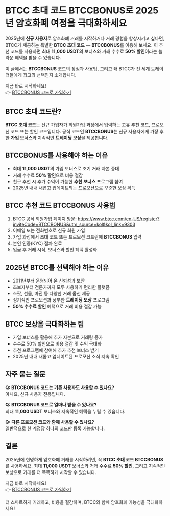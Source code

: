
<h1>BTCC 초대 코드 BTCCBONUS로 2025년 암호화폐 여정을 극대화하세요</h1>
<p>2025년에 <strong>신규 사용자</strong>로 암호화폐 거래를 시작하거나 거래 경험을 향상시키고 싶다면, BTCC가 제공하는 특별한 <strong>BTCC 초대 코드</strong> — <strong>BTCCBONUS</strong>를 이용해 보세요. 이 추천 코드를 사용하면 최대 <strong>11,000 USDT</strong>의 보너스와 거래 수수료 <strong>50% 할인</strong>이라는 놀라운 혜택을 받을 수 있습니다.</p>
<p>이 글에서는 <strong>BTCCBONUS</strong> 코드의 장점과 사용법, 그리고 왜 BTCC가 전 세계 트레이더들에게 최고의 선택인지 소개합니다.</p>
<p>지금 바로 시작하세요!<br>👉 <a href="https://www.btcc.com/en-US/register?inviteCode=BTCCBONUS&utm_source=kol&kol_link=9303" target="_blank" rel="noopener noreferrer">BTCCBONUS 코드로 가입하기</a></p>
<img src="https://images.mirror-media.xyz/publication-images/PRL-6M0yOdJzklqdBbh-B.png?height=960&amp;width=1920" decoding="async" data-nimg="fill" class="css-xah9so" style="position: absolute; inset: 0px; box-sizing: border-box; padding: 0px; border: none; margin: auto; display: block; width: 0px; height: 0px; min-width: 100%; max-width: 100%; min-height: 100%; max-height: 100%;">
<h2>BTCC 초대 코드란?</h2>
<p><strong>BTCC 초대 코드</strong>는 신규 가입자가 회원가입 과정에서 입력하는 고유 추천 코드, 프로모션 코드 또는 할인 코드입니다. 공식 코드인 <strong>BTCCBONUS</strong>는 신규 사용자에게 가장 후한 <strong>가입 보너스</strong>와 지속적인 <strong>트레이딩 보상</strong>을 제공합니다.</p>
<h2>BTCCBONUS를 사용해야 하는 이유</h2>
<ul>
<li>최대 <strong>11,000 USDT</strong>의 가입 보너스로 초기 거래 자본 증대</li>
<li>거래 수수료 <strong>50% 할인</strong>으로 비용 절감</li>
<li>친구 추천 시 추가 수익이 가능한 <strong>추천 보너스</strong> 프로그램 참여</li>
<li>2025년 내내 새롭고 업데이트되는 프로모션으로 꾸준한 보상 획득</li>
</ul>
<h2>BTCC 추천 코드 BTCCBONUS 사용법</h2>
<ol>
<li>BTCC 공식 회원가입 페이지 방문: <a href="https://www.btcc.com/en-US/register?inviteCode=BTCCBONUS&utm_source=kol&kol_link=9303" target="_blank" rel="noopener noreferrer">https://www.btcc.com/en-US/register?inviteCode=BTCCBONUS&utm_source=kol&kol_link=9303</a></li>
<li>이메일 또는 전화번호로 신규 회원 가입</li>
<li>가입 과정에서 초대 코드 또는 프로모션 코드란에 <strong>BTCCBONUS</strong> 입력</li>
<li>본인 인증(KYC) 절차 완료</li>
<li>입금 후 거래 시작, 보너스와 할인 혜택 활성화</li>
</ol>
<h2>2025년 BTCC를 선택해야 하는 이유</h2>
<ul>
<li>2011년부터 운영되어 온 신뢰성과 보안</li>
<li>초보자부터 전문가까지 모두 사용하기 편리한 플랫폼</li>
<li>스팟, 선물, 마진 등 다양한 거래 옵션 제공</li>
<li>정기적인 프로모션과 풍부한 <strong>트레이딩 보상</strong> 프로그램</li>
<li><strong>50% 수수료 할인</strong> 혜택으로 거래 비용 절감 가능</li>
</ul>
<h2>BTCC 보상을 극대화하는 팁</h2>
<ul>
<li>가입 보너스를 활용해 추가 자본으로 거래량 증가</li>
<li>수수료 50% 할인으로 비용 절감 및 수익 극대화</li>
<li>추천 프로그램에 참여해 추가 추천 보너스 받기</li>
<li>2025년 내내 새롭고 업데이트된 프로모션 소식 지속 확인</li>
</ul>
<h2>자주 묻는 질문</h2>
<p><strong>Q: BTCCBONUS 코드는 기존 사용자도 사용할 수 있나요?</strong><br>아니요, 신규 사용자 전용입니다.</p>
<p><strong>Q: BTCCBONUS 코드로 얼마나 받을 수 있나요?</strong><br>최대 <strong>11,000 USDT</strong> 보너스와 지속적인 혜택을 누릴 수 있습니다.</p>
<p><strong>Q: 다른 프로모션 코드와 함께 사용할 수 있나요?</strong><br>일반적으로 한 계정당 하나의 코드만 등록 가능합니다.</p>
<h2>결론</h2>
<p>2025년에 현명하게 암호화폐 거래를 시작하려면, 꼭 <strong>BTCC 초대 코드 BTCCBONUS</strong>를 사용하세요. 최대 <strong>11,000 USDT</strong> 보너스와 거래 수수료 <strong>50% 할인</strong>, 그리고 지속적인 보상으로 거래를 더 똑똑하게 시작할 수 있습니다.</p>
<p>지금 바로 시작하세요!<br>👉 <a href="https://www.btcc.com/en-US/register?inviteCode=BTCCBONUS&utm_source=kol&kol_link=9303" target="_blank" rel="noopener noreferrer">BTCCBONUS 코드로 가입하기</a></p>
<p>더 스마트하게 거래하고, 비용을 절감하며, BTCC와 함께 암호화폐 가능성을 극대화하세요!</p>
</body>
</html>
